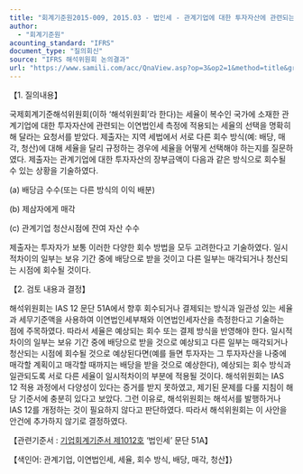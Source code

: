 ```yaml
---
title: "회계기준원2015-009, 2015.03 - 법인세 - 관계기업에 대한 투자자산에 관련되는 이연법인세 측정에 적용되는 세율의 선택(IAS 12 ‘법인세’)"
author:
  - "회계기준원"
acounting_standard: "IFRS"
document_type: "질의회신"
source: "IFRS 해석위원회 논의결과"
url: "https://www.samili.com/acc/QnaView.asp?op=3&op2=1&method=title&group=2123-15;1&orgcode=2&searchword=&page=12&code=%ED%9A%8C%EA%B3%84%EA%B8%B0%EC%A4%80%EC%9B%902015%2D009%3A20150331"
---
```

【1. 질의내용】

국제회계기준해석위원회(이하 ‘해석위원회’라 한다)는 세율이 복수인 국가에 소재한 관계기업에 대한 투자자산에 관련되는 이연법인세 측정에 적용되는 세율의 선택을 명확히 해 달라는 요청서를 받았다. 제출자는 지역 세법에서 서로 다른 회수 방식(예: 배당, 매각, 청산)에 대해 세율을 달리 규정하는 경우에 세율을 어떻게 선택해야 하는지를 질문하였다. 제출자는 관계기업에 대한 투자자산의 장부금액이 다음과 같은 방식으로 회수될 수 있는 상황을 기술하였다.

(a) 배당금 수수(또는 다른 방식의 이익 배분)

(b) 제삼자에게 매각

(c) 관계기업 청산시점에 잔여 자산 수수

제출자는 투자자가 보통 이러한 다양한 회수 방법을 모두 고려한다고 기술하였다. 일시적차이의 일부는 보유 기간 중에 배당으로 받을 것이고 다른 일부는 매각되거나 청산되는 시점에 회수될 것이다.

  

【2. 검토 내용과 결정】

해석위원회는 IAS 12 문단 51A에서 향후 회수되거나 결제되는 방식과 일관성 있는 세율과 세무기준액을 사용하여 이연법인세부채와 이연법인세자산을 측정한다고 기술하는 점에 주목하였다. 따라서 세율은 예상되는 회수 또는 결제 방식을 반영해야 한다. 일시적차이의 일부는 보유 기간 중에 배당으로 받을 것으로 예상되고 다른 일부는 매각되거나 청산되는 시점에 회수될 것으로 예상된다면(예를 들면 투자자는 그 투자자산을 나중에 매각할 계획이고 매각할 때까지는 배당을 받을 것으로 예상한다), 예상되는 회수 방식과 일관되도록 서로 다른 세율이 일시적차이의 부분에 적용될 것이다. 해석위원회는 IAS 12 적용 과정에서 다양성이 있다는 증거를 받지 못하였고, 제기된 문제를 다룰 지침이 해당 기준서에 충분히 있다고 보았다. 그런 이유로, 해석위원회는 해석서를 발행하거나 IAS 12를 개정하는 것이 필요하지 않다고 판단하였다. 따라서 해석위원회는 이 사안을 안건에 추가하지 않기로 결정하였다.

  

【관련기준서 : [기업회계기준서 제1012호](https://www.samili.com/acc/) ‘법인세’ 문단 51A】

【색인어: 관계기업, 이연법인세, 세율, 회수 방식, 배당, 매각, 청산】}